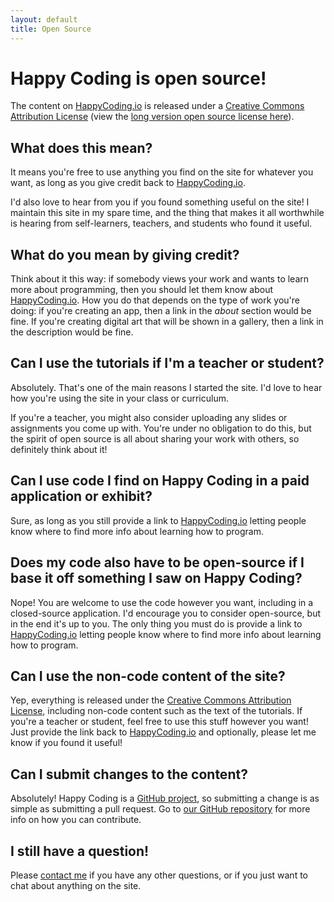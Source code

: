```yaml
---
layout: default
title: Open Source
---
```


# Happy Coding is open source!

The content on [HappyCoding.io](http://HappyCoding.io) is released under a [Creative Commons Attribution License](https://creativecommons.org/licenses/by/4.0/) (view the [long version open source license here](https://creativecommons.org/licenses/by/4.0/legalcode)).

## What does this mean?

It means you're free to use anything you find on the site for whatever you want, as long as you give credit back to [HappyCoding.io](http://HappyCoding.io).

I'd also love to hear from you if you found something useful on the site! I maintain this site in my spare time, and the thing that makes it all worthwhile is hearing from self-learners, teachers, and students who found it useful.

## What do you mean by giving credit?

Think about it this way: if somebody views your work and wants to learn more about programming, then you should let them know about [HappyCoding.io](http://HappyCoding.io). How you do that depends on the type of work you're doing: if you're creating an app, then a link in the *about* section would be fine. If you're creating digital art that will be shown in a gallery, then a link in the description would be fine.

## Can I use the tutorials if I'm a teacher or student?

Absolutely. That's one of the main reasons I started the site. I'd love to hear how you're using the site in your class or curriculum.

If you're a teacher, you might also consider uploading any slides or assignments you come up with. You're under no obligation to do this, but the spirit of open source is all about sharing your work with others, so definitely think about it!

## Can I use code I find on Happy Coding in a paid application or exhibit?

Sure, as long as you still provide a link to [HappyCoding.io](http://HappyCoding.io) letting people know where to find more info about learning how to program.

## Does my code also have to be open-source if I base it off something I saw on Happy Coding?

Nope! You are welcome to use the code however you want, including in a closed-source application. I'd encourage you to consider open-source, but in the end it's up to you. The only thing you must do is provide a link to [HappyCoding.io](http://HappyCoding.io) letting people know where to find more info about learning how to program.

## Can I use the non-code content of the site?

Yep, everything is released under the [Creative Commons Attribution License](https://creativecommons.org/licenses/by/4.0/), including non-code content such as the text of the tutorials. If you're a teacher or student, feel free to use this stuff however you want! Just provide the link back to [HappyCoding.io](http://HappyCoding.io) and optionally, please let me know if you found it useful!

## Can I submit changes to the content?

Absolutely! Happy Coding is a [GitHub project](https://github.com/KevinWorkman/HappyCoding), so submitting a change is as simple as submitting a pull request. Go to [ our GitHub repository](https://github.com/KevinWorkman/HappyCoding/wiki/Contributing) for more info on how you can contribute.

## I still have a question!

Please [contact me](http://HappyCoding.io/about#contact.html) if you have any other questions, or if you just want to chat about anything on the site.